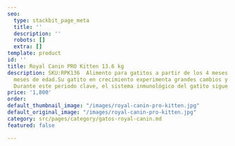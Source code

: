 ```yaml
---
seo:
  type: stackbit_page_meta
  title: ''
  description: ''
  robots: []
  extra: []
template: product
id: ''
title: Royal Canin PRO Kitten 13.6 kg
description: SKU:RPK136  Alimento para gatitos a partir de los 4 meses hasta los 12
  meses de edad.Su gatito en crecimiento experimenta grandes cambios y nuevos descubrimientos.
  Durante este periodo clave, el sistema inmunológico del gatito sigue desarrollándose.
price: '1,800'
order: 
default_thumbnail_image: "/images/royal-canin-pro-kitten.jpg"
default_original_image: "/images/royal-canin-pro-kitten.jpg"
category: src/pages/category/gatos-royal-canin.md
featured: false

---
```

